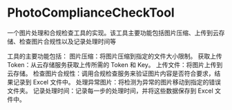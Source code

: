 # PhotoComplianceCheckTool

一个图片处理和合规检查工具的实现。该工具主要功能包括图片压缩、上传到云存储、检查图片合规性以及记录处理时间等

工具的主要功能包括：
图片压缩：将图片压缩到指定的文件大小限制。
获取上传 Token：从云存储服务获取上传所需的 Token 和 Key。
上传文件：将图片上传到云存储。
检查图片合规性：调用合规检查服务来验证图片内容是否符合要求，结果记录到 Excel 文件中。
处理异常图片：将检测为异常的图片移动到指定的错误文件夹。
记录处理时间：记录每一步的处理时间，并将这些数据保存到 Excel 文件中。
